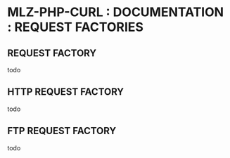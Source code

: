 MLZ-PHP-CURL : DOCUMENTATION : REQUEST FACTORIES 
================================================


REQUEST FACTORY
---------------
todo


HTTP REQUEST FACTORY
--------------------
todo


FTP REQUEST FACTORY
-------------------
todo